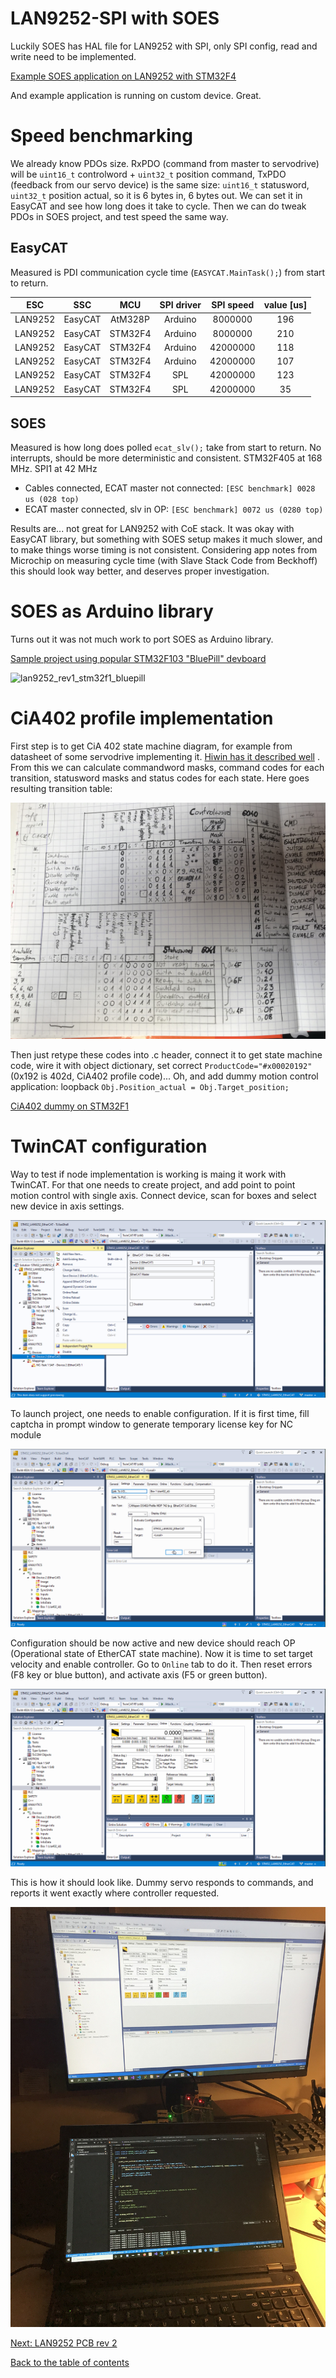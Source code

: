 # LAN9252-SPI with SOES

Luckily SOES has HAL file for LAN9252 with SPI, only SPI config, read and write need to be implemented.

[Example SOES application on LAN9252 with STM32F4](https://github.com/kubabuda/ecat_servo/blob/master/examples/SOES_LAN9252)

And example application is running on custom device. Great.

# Speed benchmarking

We already know PDOs size. RxPDO (command from master to servodrive) will be `uint16_t` controlword + `uint32_t` position command, TxPDO (feedback from our servo device) is the same size: `uint16_t` statusword, `uint32_t` position actual, so it is 6 bytes in, 6 bytes out. We can set it in EasyCAT and see how long does it take to cycle. Then we can do tweak PDOs in SOES project, and test speed the same way.

## EasyCAT

Measured is PDI communication cycle time (`EASYCAT.MainTask();`) from start to return.

| ESC     | SSC       | MCU     | SPI driver | SPI speed | value [us] |
| ------- | --------- |:-------:|:----------:|:---------:|:----------:|
| LAN9252 | EasyCAT   | AtM328P |  Arduino   | 8000000   | 196        |
| LAN9252 | EasyCAT   | STM32F4 |  Arduino   | 8000000   | 210        |
| LAN9252 | EasyCAT   | STM32F4 |  Arduino   | 42000000  | 118        |
| LAN9252 | EasyCAT   | STM32F4 |  Arduino   | 42000000  | 107        |
| LAN9252 | EasyCAT   | STM32F4 |  SPL       | 42000000  | 123        | SPI prescaler 16
| LAN9252 | EasyCAT   | STM32F4 |  SPL       | 42000000  | 35         | SPI prescaler 2

## SOES

Measured is how long does polled `ecat_slv();` take from start to return. No interrupts, should be more deterministic and consistent. STM32F405 at 168 MHz. SPI1 at 42 MHz

- Cables connected, ECAT master not connected: `[ESC benchmark] 0028 us (028 top)`
- ECAT master connected, slv in OP: `[ESC benchmark] 0072 us (0280 top)`


Results are... not great for LAN9252 with CoE stack. It was okay with EasyCAT library, but something with SOES setup makes it much slower, and to make things worse timing is not consistent. Considering app notes from Microchip on measuring cycle time (with Slave Stack Code from Beckhoff) this should look way better, and deserves proper investigation.

# SOES as Arduino library

Turns out it was not much work to port SOES as Arduino library.

[Sample project using popular STM32F103 "BluePill" devboard](https://github.com/kubabuda/ecat_servo/blob/master/examples/SOES_arduino)

![lan9252_rev1_stm32f1_bluepill](img/lan9252_rev1_stm32f1_bluepill.jpg "STM32F103 BluePill with LAN9252")

# CiA402 profile implementation

First step is to get CiA 402 state machine diagram, for example from datasheet of some servodrive implementing it. [Hiwin has it described well](https://hiwin.us/wp-content/uploads/ethercat_drive_user_guide.pdf) . From this we can calculate commandword masks, command codes for each transition, statusword masks and status codes for each state. Here goes resulting transition table:

![cia402_transition_table](img/cia402_transition_table.jpg "CiA402 transition table")

Then just retype these codes into .c header, connect it to get state machine code, wire it with object dictionary, set correct `ProductCode="#x00020192"` (0x192 is 402d, CiA402 profile code)... Oh, and add dummy motion control application: loopback `Obj.Position_actual = Obj.Target_position;`

[CiA402 dummy on STM32F1](https://github.com/kubabuda/ecat_servo/blob/master/examples/SOES_arduino)

# TwinCAT configuration

Way to test if node implementation is working is maing it work with TwinCAT. For that one needs to create project, and add point to point motion control with single axis. Connect device, scan for boxes and select new device in axis settings.

![twincat_add_axis](img/twincat_add_axis.gif "Add new CiA402 axis in TwinCAT")

To launch project, one needs to enable configuration. If it is first time, fill captcha in prompt window to generate temporary license key for NC module

![twincat_enable_configuration](img/twincat_enable_configuration.gif "Activate project with NC motion control in TwinCAT")

Configuration should be now active and new device should reach OP (Operational state of EtherCAT state machine). Now it is time to set target velocity and enable controller. Go to `Online` tab to do it. Then reset errors (F8 key or blue button), and activate axis (F5 or green button). 

![twincat_activate_axis](img/twincat_activate_axis.gif "Activate CiA402 axis in TwinCAT and test position setting")

This is how it should look like. Dummy servo responds to commands, and reports it went exactly where controller requested.

![cia402dummytwincat](img/cia402dummytwincat.jpg "CiA402 loopback dummy works under TwinCAT")

[Next: LAN9252 PCB rev 2](https://kubabuda.github.io/ecat_servo/005-lan9252-rev2)

[Back to the table of contents](https://kubabuda.github.io/ecat_servo)
